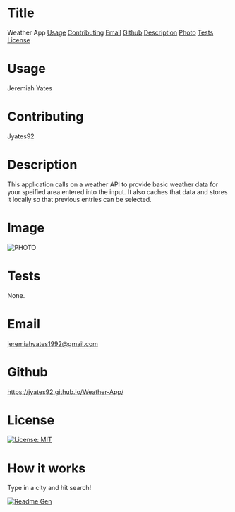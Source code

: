 

# Title

Weather App
[Usage](#usage)
[Contributing](#name)
[Email](#email)
[Github](#github)
[Description](#description)
[Photo](#photo)
[Tests](#tests)
[License](#license)

# Usage

Jeremiah Yates

# Contributing

Jyates92

# Description

This application calls on a weather API to provide basic weather data for your speified area entered into the input. It also caches that data and stores it locally so that previous entries can be selected. 

  # Image

  ![PHOTO](https://i.imgur.com/SRh2pSA.jpg)

  # Tests

  None.

  # Email

  jeremiahyates1992@gmail.com

  # Github

  https://jyates92.github.io/Weather-App/

  # License

  [![License: MIT](https://img.shields.io/badge/License-MIT-yellow.svg)](https://opensource.org/licenses/MIT)

  # How it works
  Type in a city and hit search!
  
  [![Readme Gen]()]( "")
